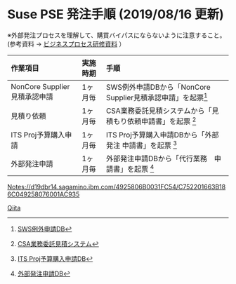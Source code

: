 # Suse PSE 発注手順    (2019/08/16 更新)  

※外部発注プロセスを理解して、購買バイパスにならないように注意すること。  
 (参考資料 ->  [ビジネスプロセス研修資料](https://github.ibm.com/FUSHUKU/zLinux/blob/master/0643AF6EB51A031949257B02001210D4.md) ）

| 作業項目                     | 実施時期  | 手順                                                      | 
|:----------------------------|:---------|:----------------------------------------------------------|
| NonCore Supplier見積承認申請 | 1ヶ月毎   | SWS例外申請DBから「NonCore Supplier見積承認申請」を起票[^1]  |
| 見積り依頼                   | 1ヶ月毎   | CSA業務委託見積システムから「見積もり依頼申請書」を起票 [^2]   |
| ITS Proj予算購入申請         | 1ヶ月毎   | ITS Proj予算購入申請DBから「外部発注 申請書」を起票    [^3]   |
| 外部発注申請                 | 1ヶ月毎   | 外部発注申請DBから「代行業務　申請書」を起票           [^4]   |

<Notes://d19dbr14.sagamino.ibm.com/4925806B0031FC54/C752201663B186C049258076001AC935>  

[Qiita](Notes://d19dbr14.sagamino.ibm.com/4925806B0031FC54/C752201663B186C049258076001AC935)

[^1]: [SWS例外申請DB](Notes://d19dbr14.sagamino.ibm.com/4925806B0031FC54/C752201663B186C049258076001AC935)  
[^2]: [CSA業務委託見積システム](http://w3-06.ibm.com/procurement/jp/csafp/csafp.html)  
[^3]: [ITS Proj予算購入申請DB](Notes://d19dbr05.sagamino.ibm.com/492573E500135CC3/A70DA597AC74F9DD4925774C00119ED8)  
[^4]: [外部発注申請DB](Notes://d19dbr05.sagamino.ibm.com/4925762700169378/E30180123533CC154925760F001CA1C8)



    
